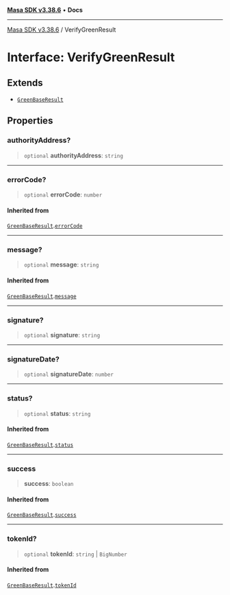 [**Masa SDK v3.38.6**](../README.md) • **Docs**

***

[Masa SDK v3.38.6](../globals.md) / VerifyGreenResult

# Interface: VerifyGreenResult

## Extends

- [`GreenBaseResult`](GreenBaseResult.md)

## Properties

### authorityAddress?

> `optional` **authorityAddress**: `string`

***

### errorCode?

> `optional` **errorCode**: `number`

#### Inherited from

[`GreenBaseResult`](GreenBaseResult.md).[`errorCode`](GreenBaseResult.md#errorcode)

***

### message?

> `optional` **message**: `string`

#### Inherited from

[`GreenBaseResult`](GreenBaseResult.md).[`message`](GreenBaseResult.md#message)

***

### signature?

> `optional` **signature**: `string`

***

### signatureDate?

> `optional` **signatureDate**: `number`

***

### status?

> `optional` **status**: `string`

#### Inherited from

[`GreenBaseResult`](GreenBaseResult.md).[`status`](GreenBaseResult.md#status)

***

### success

> **success**: `boolean`

#### Inherited from

[`GreenBaseResult`](GreenBaseResult.md).[`success`](GreenBaseResult.md#success)

***

### tokenId?

> `optional` **tokenId**: `string` \| `BigNumber`

#### Inherited from

[`GreenBaseResult`](GreenBaseResult.md).[`tokenId`](GreenBaseResult.md#tokenid)
